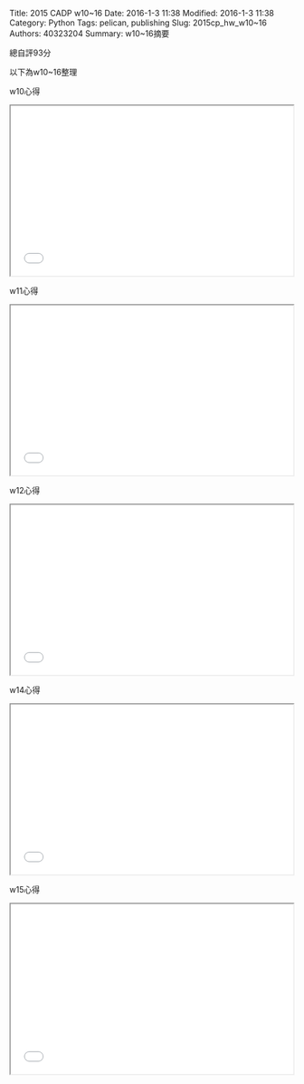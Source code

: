 Title: 2015 CADP w10~16
Date: 2016-1-3 11:38
Modified: 2016-1-3 11:38
Category: Python
Tags: pelican, publishing
Slug: 2015cp_hw_w10~16
Authors: 40323204
Summary: w10~16摘要

總自評93分

以下為w10~16整理

w10心得

<iframe src="simplest9.html" width="500" height="300"></iframe>

w11心得

<iframe src="simplest7.html" width="500" height="300"></iframe>

w12心得

<iframe src="simplest10.html" width="500" height="300"></iframe>

w14心得

<iframe src="simplest12.html" width="500" height="300"></iframe>

w15心得

<iframe src="simplest8.html" width="500" height="300"></iframe>
